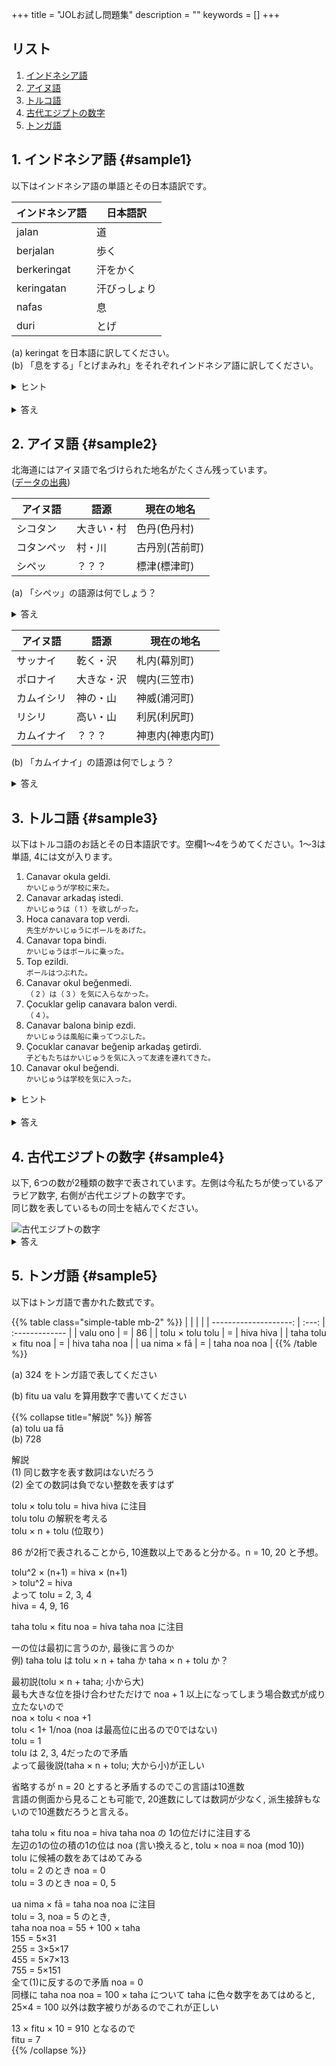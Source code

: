 +++
title = "JOLお試し問題集"
description = ""
keywords = []
+++

## リスト

1. [インドネシア語](#sample1)
1. [アイヌ語](#sample2)
1. [トルコ語](#sample3)
1. [古代エジプトの数字](#sample4)
1. [トンガ語](#sample5)

## 1. インドネシア語 {#sample1}

以下はインドネシア語の単語とその日本語訳です。

<div class="container simple-table">
    <table>
        <thead>
            <tr><th>インドネシア語</th><th>日本語訳</th></tr>
        </thead>
        <tbody>
            <tr><td>jalan</td><td>道</td></tr>
            <tr><td>berjalan</td><td>歩く</td></tr>
            <tr><td>berkeringat</td><td>汗をかく</td></tr>
            <tr><td>keringatan</td><td>汗びっしょり</td></tr>
            <tr><td>nafas</td><td>息</td></tr>
            <tr><td>duri</td><td>とげ</td></tr>
        </tbody>
    </table>
</div>

(a) keringat を日本語に訳してください。  
(b) 「息をする」「とげまみれ」をそれぞれインドネシア語に訳してください。  

<details>
(a) keringat は berkeringat 「汗をかく」と keringatan 「汗びっしょり」に共通して含まれているもの。  
(b) 単語をパーツ(形態素)に分解して考えてみましょう。

<div class="container simple-table">
    <table>
        <thead>
            <tr><th>シンプルな形</th><th>ber-なんとか</th><th>なんとか-an</th></tr>
        </thead>
        <tbody>
            <tr><td>jalan<br>「道」</td><td>berjalan<br>「歩く」</td><td></td></tr>
            <tr><td></td><td>berkeringat<br>「汗をかく」</td><td>keringatan<br>「汗びっしょり」</td></tr>
            <tr><td>nafas<br>「息」</td><td></td><td></td></tr>
            <tr><td>duri<br>「とげ」</td><td></td><td></td></tr>
        </tbody>
    </table>
</div>

<summary>ヒント</summary></details>
<br>
<details>
(a) keringat : 汗  
(b1) 息をする : bernafas  
(b2) とげまみれ : durian (=ドリアンのこと)  
<summary>答え</summary></details>

## 2. アイヌ語 {#sample2}

北海道にはアイヌ語で名づけられた地名がたくさん残っています。  
([データの出典](http://www.pref.hokkaido.lg.jp/ks/ass/new_timei.htm))

<div class="container simple-table">
    <table>
        <thead>
            <tr><th>アイヌ語</th><th>語源</th><th>現在の地名</th></tr>
        </thead>
        <tbody>
            <tr><td>シコタン</td><td>大きい・村</td><td>色丹(色丹村)</td></tr>
            <tr><td>コタンペッ</td><td>村・川</td><td>古丹別(苫前町)</td></tr>
            <tr><td>シペッ</td><td>？？？</td><td>標津(標津町)</td></tr>
        </tbody>
    </table>
</div>

(a) 「シペッ」の語源は何でしょう？

<details>
(a) 大きい・川
<summary>答え</summary></details>

<div class="container simple-table">
    <table>
        <thead>
            <tr><th>アイヌ語</th><th>語源</th><th>現在の地名</th></tr>
        </thead>
        <tbody>
            <tr><td>サッナイ</td><td>乾く・沢</td><td>札内(幕別町)</td></tr>
            <tr><td>ポロナイ</td><td>大きな・沢</td><td>幌内(三笠市)</td></tr>
            <tr><td>カムイシリ</td><td>神の・山</td><td>神威(浦河町)</td></tr>
            <tr><td>リシリ</td><td>高い・山</td><td>利尻(利尻町)</td></tr>
            <tr><td>カムイナイ</td><td>？？？</td><td>神恵内(神恵内町)</td></tr>
        </tbody>
    </table>
</div>

(b) 「カムイナイ」の語源は何でしょう？

<details>
(b) 神の・沢
<summary>答え</summary></details>

## 3. トルコ語 {#sample3}

以下はトルコ語のお話とその日本語訳です。空欄1～4をうめてください。1～3は単語, 4には文が入ります。

<div class="simple-list">
    <ol>
        <li>Canavar okula geldi.<br>
          <small>かいじゅうが学校に来た。</small></li>
        <li>Canavar arkadaş istedi.<br>
          <small>かいじゅうは（ 1 ）を欲しがった。</small></li>
        <li>Hoca canavara top verdi.<br>
          <small>先生がかいじゅうにボールをあげた。</small></li>
        <li>Canavar topa bindi.<br>
          <small>かいじゅうはボールに乗った。</small></li>
        <li>Top ezildi.<br>
          <small>ボールはつぶれた。</small></li>
        <li>Canavar okul beğenmedi.<br>
          <small>（ 2 ）は（ 3 ）を気に入らなかった。</small></li>
        <li>Çocuklar gelip canavara balon verdi.<br>
          <small>（ 4 ）。</small></li>
        <li>Canavar balona binip ezdi.<br>
          <small>かいじゅうは風船に乗ってつぶした。</small></li>
        <li>Çocuklar canavar beğenip arkadaş getirdi.<br>
          <small>子どもたちはかいじゅうを気に入って友達を連れてきた。</small></li>
        <li>Canavar okul beğendi.<br>
          <small>かいじゅうは学校を気に入った。</small></li>
    </ol>
</div>

<details>

<div class="container simple-table">
    <table>
        <thead>
            <tr><th>トルコ語</th><th>日本語訳</th></tr>
        </thead>
        <tbody>
            <tr><td>topa</td><td>ボールに</td></tr>
            <tr><td>top</td><td>ボール(は/を)</td></tr>
            <tr><td>okula</td><td>学校に</td></tr>
            <tr><td>okul</td><td>学校を</td></tr>
            <tr><td>balona</td><td>風船に</td></tr>
            <tr><td>balon</td><td>？？？</td></tr>
        </tbody>
    </table>
</div>

<div class="container simple-table">
    <table>
        <thead>
            <tr><th>トルコ語</th><th>日本語訳</th></tr>
        </thead>
        <tbody>
            <tr><td>bindi</td><td>乗った</td></tr>
            <tr><td>binip</td><td>乗って</td></tr>
            <tr><td>beğendi</td><td>気に入った</td></tr>
            <tr><td>beğenip</td><td>気に入って</td></tr>
            <tr><td>geldi</td><td>来た</td></tr>
            <tr><td>gelip</td><td>？？？</td></tr>
        </tbody>
    </table>
</div>

<summary>ヒント</summary></details>
<br>
<details>
(1) 友達  
(2) かいじゅう  
(3) 学校  
(4) 子どもたちが来てかいじゅうに風船をあげた
<summary>答え</summary></details>

## 4. 古代エジプトの数字 {#sample4}

以下, 6つの数が2種類の数字で表されています。左側は今私たちが使っているアラビア数字, 右側が古代エジプトの数字です。  
同じ数を表しているもの同士を結んでください。

<img style="max-width: 350px;" src="/img/EgyptianNumeral.JPG" alt="古代エジプトの数字" title="古代エジプトの数字">
<details>
    <img style="max-width: 350px;" src="/img/EgyptianNumeral2.JPG" alt="古代エジプトの数字" title="古代エジプトの数字">
<summary>答え</summary></details>

## 5. トンガ語 {#sample5}

以下はトンガ語で書かれた数式です。  

{{% table class="simple-table mb-2" %}}
|                      |     |               |
| --------------------: | :---: | :------------- |
| valu ono             | =   | 86            |
| tolu × tolu tolu     | =   | hiva hiva     |
| taha tolu × fitu noa | =   | hiva taha noa |
| ua nima × fā         | =   | taha noa noa  |
{{% /table %}}

(a) 324 をトンガ語で表してください

(b) fitu ua valu を算用数字で書いてください

{{% collapse title="解説" %}}
解答  
(a) tolu ua fā  
(b) 728  

解説  
(1) 同じ数字を表す数詞はないだろう  
(2) 全ての数詞は負でない整数を表すはず  

tolu × tolu tolu = hiva hiva に注目  
tolu tolu の解釈を考える  
tolu × n + tolu (位取り)  

86 が2桁で表されることから, 10進数以上であると分かる。n = 10, 20 と予想。  

tolu^2 × (n+1) = hiva × (n+1)  
\> tolu^2 = hiva  
よって tolu = 2, 3, 4  
hiva = 4, 9, 16  

taha tolu × fitu noa = hiva taha noa に注目  

一の位は最初に言うのか, 最後に言うのか  
例) taha tolu は tolu × n + taha か taha × n + tolu か？  

最初説(tolu × n + taha; 小から大)  
最も大きな位を掛け合わせただけで noa + 1 以上になってしまう場合数式が成り立たないので  
noa × tolu < noa +1  
tolu < 1+ 1/noa (noa は最高位に出るので0ではない)  
tolu = 1  
tolu は 2, 3, 4だったので矛盾  
よって最後説(taha × n + tolu; 大から小)が正しい  

省略するが n = 20 とすると矛盾するのでこの言語は10進数  
言語の側面から見ることも可能で, 20進数にしては数詞が少なく, 派生接辞もないので10進数だろうと言える。  

taha tolu × fitu noa = hiva taha noa の 1の位だけに注目する  
左辺の1の位の積の1の位は noa (言い換えると, tolu × noa ≡ noa (mod 10))  
tolu に候補の数をあてはめてみる  
tolu = 2 のとき noa = 0  
tolu = 3 のとき noa = 0, 5  

ua nima × fā = taha noa noa に注目  
tolu = 3, noa = 5 のとき,  
taha noa noa = 55 + 100 × taha  
155 = 5×31  
255 = 3×5×17  
455 = 5×7×13  
755 = 5×151  
全て(1)に反するので矛盾 noa = 0  
同様に taha noa noa = 100 × taha について taha に色々数字をあてはめると, 25×4 = 100 以外は数字被りがあるのでこれが正しい  

13 × fitu × 10 = 910 となるので  
fitu = 7  
{{% /collapse %}}
